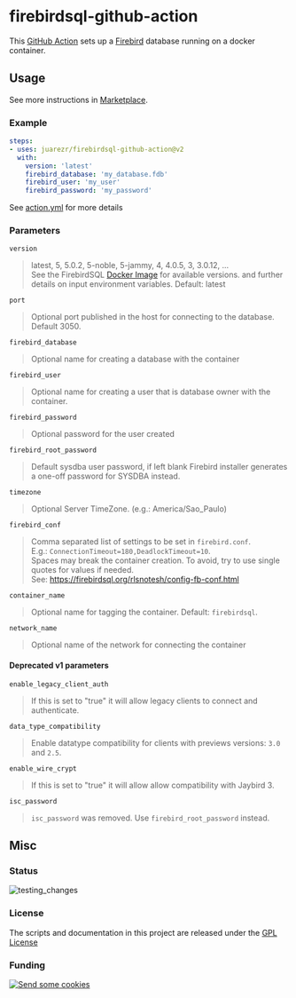 # firebirdsql-github-action

This [GitHub Action](https://github.com/features/actions) sets up a [Firebird](https://www.firebirdsql.org) database running on a docker container.

## Usage

See more instructions in [Marketplace](https://github.com/marketplace/actions/setup-firebirdsql).

### Example

```yaml
steps:
- uses: juarezr/firebirdsql-github-action@v2
  with:
    version: 'latest'
    firebird_database: 'my_database.fdb'
    firebird_user: 'my_user'
    firebird_password: 'my_password'
```

See [action.yml](action.yml) for more details

### Parameters

`version`
> latest, 5, 5.0.2, 5-noble, 5-jammy, 4, 4.0.5, 3, 3.0.12, ...<br/>
> See the FirebirdSQL [Docker Image](https://hub.docker.com/r/firebirdsql/firebird) for available versions.
  and further details on input environment variables. Default: latest

`port`
> Optional port published in the host for connecting to the database. Default 3050.

`firebird_database`
> Optional name for creating a database with the container

`firebird_user`
> Optional name for creating a user that is database owner with the container.

`firebird_password`
> Optional password for the user created

`firebird_root_password`
> Default sysdba user password, if left blank Firebird installer generates a one-off password for SYSDBA instead.

`timezone`
> Optional Server TimeZone. (e.g.: America/Sao_Paulo)

`firebird_conf`
> Comma separated list of settings to be set in `firebird.conf`.<br/>
> E.g.: `ConnectionTimeout=180,DeadlockTimeout=10`.<br/>
> Spaces may break the container creation. To avoid, try to use single quotes for values if needed.<br/>
> See: <https://firebirdsql.org/rlsnotesh/config-fb-conf.html>

`container_name`
> Optional name for tagging the container. Default: `firebirdsql`.

`network_name`
> Optional name of the network for connecting the container

#### Deprecated v1 parameters

`enable_legacy_client_auth`
> If this is set to "true" it will allow legacy clients to connect and authenticate.

`data_type_compatibility`
> Enable datatype compatibility for clients with previews versions: `3.0` and `2.5`.

`enable_wire_crypt`
> If this is set to "true" it will allow allow compatibility with Jaybird 3.

`isc_password`
> `isc_password` was removed. Use `firebird_root_password` instead.

## Misc

### Status

![testing_changes](https://github.com/juarezr/firebirdsql-github-action/workflows/testing_changes/badge.svg)

### License

The scripts and documentation in this project are released under the [GPL License](LICENSE)

### Funding

[<img alt="Send some cookies" src="http://img.shields.io/liberapay/receives/juarezr.svg?label=Send%20some%20cookies&logo=liberapay">](https://liberapay.com/juarezr/donate)
